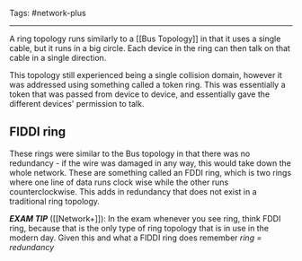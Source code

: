 Tags: #network-plus 

---
A ring topology runs similarly to a [[Bus Topology]] in that it uses a single cable, but it runs in a big circle. Each device in the ring can then talk on that cable in a single direction. 

This topology still experienced being a single collision domain, however it was addressed using something called a token ring. This was essentially a token that was passed from device to device, and essentially gave the different devices' permission to talk.

## FIDDI ring
These rings were similar to the Bus topology in that there was no redundancy - if the wire was damaged in any way, this would take down the whole network. These are something called an FDDI ring, which is two rings where one line of data runs clock wise while the other runs counterclockwise. This adds in redundancy that does not exist in a traditional ring topology.

***EXAM TIP*** ([[Network+]]): In the exam whenever you see ring, think FDDI ring, because that is the only type of ring topology that is in use in the modern day. Given this and what a FIDDI ring does remember *ring = redundancy*